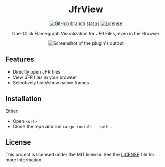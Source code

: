 
<div align="center">
<h1>JfrView</h1>
<p>

![GitHub branch status](https://img.shields.io/github/checks-status/beatbrot/jfrview/master)
[![License](https://img.shields.io/github/license/beatbrot/jfrview)](https://mit-license.org/)

</p>
<p>
One-Click Flamegraph Visualization for JFR Files, even in the Browser
</p>

<picture>
    <source media="(prefers-color-scheme: dark)" srcset=".github/media/screenshot-dark.png">
    <source media="(prefers-color-scheme: light)" srcset=".github/media/screenshot-light.png">
    <img alt="Screenshot of the plugin's output" src=".github/media/screenshot-light.png" />
</picture>

</div>


## Features

- Directly open JFR files
- View JFR files in your browser
- Selectively hide/show native frames

## Installation

Either:

- Open `<url>`
- Clone the repo and run `cargo install --path .`

## License

This project is licensed under the MIT license. See the [LICENSE](LICENSE) file for more information.
